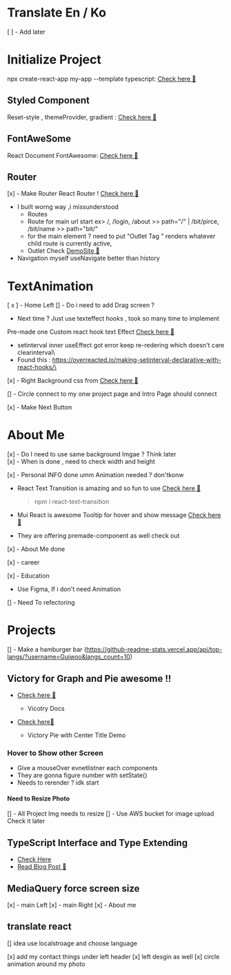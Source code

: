# Translate En / Ko

[ ] - Add later

# Initialize Project

npx create-react-app my-app --template typescript: [Check here 🚀](https://create-react-app.dev/docs/adding-typescript/)

## Styled Component

Reset-style , themeProvider, gradient : [Check here 🚀](https://cssgradient.io/gradient-backgrounds/)

## FontAweSome

React Document FontAwesome: [Check here 🚀](https://fontawesome.com/v5.15/how-to-use/on-the-web/using-with/react)

## Router

[x] - Make Router
React Router ! [Check here 🚀](https://reactrouter.com/docs/en/v6)

- I built worng way ,i missunderstood
  - Routes
  - Route for main url start ex> /, /login, /about >> path="/" | /bit/pirce, /bit/name >> path="bit/"
  - for the main element ? need to put "Outlet Tag " renders whatever child route is currently active,
  - Outlet Check [DemoSite 🚀](https://stackblitz.com/github/remix-run/react-router/tree/main/examples/basic?file=src/App.tsx)
- Navigation myself useNavigate better than history

# TextAnimation

[ x ] - Home Left
[] - Do i need to add Drag screen ?

- Next time ? Just use texteffect hooks , took so many time to implement

Pre-made one Custom react hook text Effect [Check here 🚀](https://reactjsexample.com/a-custom-react-hook-generating-crypting-text-effect/)

- setinterval inner useEffect got error keep re-redering which doesn't care clearinterval\
- Found this : https://overreacted.io/making-setinterval-declarative-with-react-hooks/\

[x] - Right Background css from [Check here 🚀](https://cssgradient.io/)

[] - Circle connect to my onw project page and Intro Page should connect

[x] - Make Next Button

# About Me

[x] - Do I need to use same background Imgae ? Think later<br/>
[x] - When is done , need to check width and height

[x] - Personal INFO done umm Animation needed ? don'tkonw

- React Text Transition is amazing and so fun to use [Check here 🚀](https://www.npmjs.com/package/react-text-transition)

  > npm i react-text-transition

- Mui React is awesome Tooltip for hover and show message [Check here 🚀](https://mui.com/getting-started/installation/)

- They are offering premade-component as well check out

[x] - About Me done

[x] - career<br/>

[x] - Education

- Use Figma, If i don't need Animation

[] - Need To refectoring

# Projects

[] - Make a hamburger bar (https://github-readme-stats.vercel.app/api/top-langs/?username=Guiwoo&langs_count=10)

## Victory for Graph and Pie awesome !!

- [Check here 🚀](https://formidable.com/open-source/victory/docs/victory-pie)

  - Vicotry Docs

- [Check here🚀](https://formidable.com/open-source/victory/gallery/victory-pie-with-center-label/)

  - Victory Pie with Center Title Demo

### Hover to Show other Screen

- Give a mouseOver evnetlistner each components
- They are gonna figure number with setState()
- Needs to rerender ? idk start

#### Need to Resize Photo

[] - All Project Img needs to resize
[] - Use AWS bucket for image upload Check it later

## TypeScript Interface and Type Extending

- [Check Here](https://stackoverflow.com/questions/37233735/interfaces-vs-types-in-typescript)
- [Read Blog Post 🚀](https://medium.com/@martin_hotell/interface-vs-type-alias-in-typescript-2-7-2a8f1777af4c)

## MediaQuery force screen size

[x] - main Left
[x] - main Right
[x] - About me

## translate react

[] idea use localstroage and choose language

[x] add my contact things under left header
[x] left desgin as well
[x] circle animation around my photo
